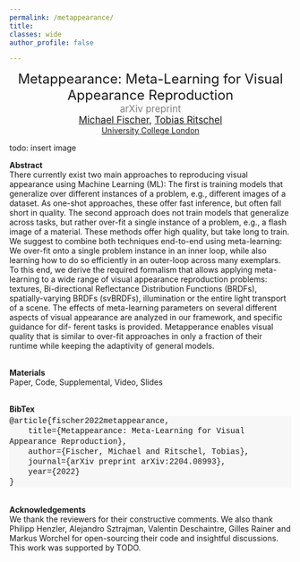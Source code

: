 ```yaml
---
permalink: /metappearance/
title: 
classes: wide
author_profile: false

---
```


<p style="margin: 0 auto; text-align: center">
<span style="font-size: 24px;">Metappearance: Meta-Learning for Visual Appearance Reproduction</span> <br>
<span style="font-size: 17px; color: grey">arXiv preprint</span><br>
<span style="font-size: 17px;"><a href="https://mfischer-ucl.github.io/">Michael Fischer</a>, <a href="https://www.homepages.ucl.ac.uk/~ucactri/">Tobias Ritschel</a></span><br>
<a style="font-size: 14px;" href="https://www.ucl.ac.uk/">University College London</a>
</p>

todo: insert image 


<b>Abstract</b><br>
There currently exist two main approaches to reproducing visual appearance 
using Machine Learning (ML): The first is training models that generalize
over different instances of a problem, e.g., different images of a dataset.
As one-shot approaches, these offer fast inference, but often fall short in
quality. The second approach does not train models that generalize across
tasks, but rather over-fit a single instance of a problem, e.g., a flash image
of a material. These methods offer high quality, but take long to train. We
suggest to combine both techniques end-to-end using meta-learning: We
over-fit onto a single problem instance in an inner loop, while also learning
how to do so efficiently in an outer-loop across many exemplars. To this
end, we derive the required formalism that allows applying meta-learning
to a wide range of visual appearance reproduction problems: textures, Bi-directional Reflectance Distribution Functions (BRDFs), spatially-varying
BRDFs (svBRDFs), illumination or the entire light transport of a scene. The
effects of meta-learning parameters on several different aspects of visual
appearance are analyzed in our framework, and specific guidance for dif-
ferent tasks is provided. Metapperance enables visual quality that is similar
to over-fit approaches in only a fraction of their runtime while keeping the
adaptivity of general models.

<br><b>Materials</b><br>
Paper, Code, Supplemental, Video, Slides 

[comment]: <> (even lighter grey: #fafafa)
<br><b>BibTex</b><br>
<p style="background-color: #f7f7f7; line-height: 130%; margin: -10px 0 0 0">
    <span style="font-family: Lucida Console, Courier New, monospace"> 
        @article{fischer2022metappearance, <br>
          &nbsp;&nbsp;&nbsp;&nbsp;title={Metappearance: Meta-Learning for Visual Appearance Reproduction}, <br>
          &nbsp;&nbsp;&nbsp;&nbsp;author={Fischer, Michael and Ritschel, Tobias}, <br>
          &nbsp;&nbsp;&nbsp;&nbsp;journal={arXiv preprint arXiv:2204.08993}, <br>
          &nbsp;&nbsp;&nbsp;&nbsp;year={2022} <br>
        }
     </span>
</p>

<br><b>Acknowledgements</b><br>
We thank the reviewers for their constructive comments. We also thank Philipp Henzler, Alejandro Sztrajman, 
Valentin Deschaintre, Gilles Rainer and Markus Worchel for open-sourcing their code and insightful discussions.
This work was supported by TODO. 
